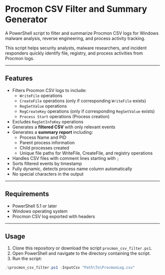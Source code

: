 # Procmon CSV Filter and Summary Generator

A PowerShell script to filter and summarize Procmon CSV logs for Windows malware analysis, reverse engineering, and process activity tracking. 

This script helps security analysts, malware researchers, and incident responders quickly identify file, registry, and process activities from Procmon logs.

---

## Features

- Filters Procmon CSV logs to include:
  - `WriteFile` operations
  - `CreateFile` operations (only if corresponding `WriteFile` exists)
  - `RegSetValue` operations
  - `RegCreateKey` operations (only if corresponding `RegSetValue` exists)
  - `Process Start` operations (Process creation)
- Excludes `RegSetInfoKey` operations
- Generates a **filtered CSV** with only relevant events
- Generates a **summary report** including:
  - Process Name and PID
  - Parent process information
  - Child processes created
  - Unique file paths for WriteFile, CreateFile, and registry operations
- Handles CSV files with comment lines starting with `;`
- Sorts filtered events by timestamp
- Fully dynamic, detects process name column automatically
- No special characters in the output

---

## Requirements

- PowerShell 5.1 or later
- Windows operating system
- Procmon CSV log exported with headers

---

## Usage

1. Clone this repository or download the script `procmon_csv_filter.ps1`.
2. Open PowerShell and navigate to the directory containing the script.
3. Run the script:

```powershell
.\procmon_csv_filter.ps1 -InputCsv "Path\To\ProcmonLog.csv"

